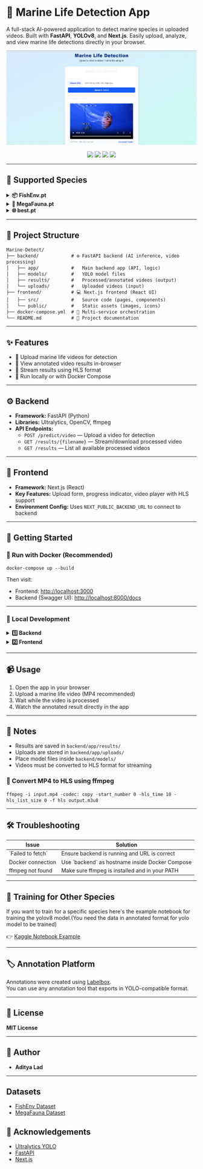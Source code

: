 # 🌊 Marine Life Detection App

A full-stack AI-powered application to detect marine species in uploaded videos. Built with **FastAPI**, **YOLOv8**, and **Next.js**. Easily upload, analyze, and view marine life detections directly in your browser.

![alt text](image.png)

<p align="center">
  <img src="https://img.shields.io/badge/FastAPI-005571?style=flat&logo=fastapi&logoColor=white" />
  <img src="https://img.shields.io/badge/Next.js-000000?style=flat&logo=nextdotjs&logoColor=white" />
  <img src="https://img.shields.io/badge/Docker-2496ED?style=flat&logo=docker&logoColor=white" />
  <img src="https://img.shields.io/badge/YOLOv8-Ultralytics-FF4088?style=flat&logo=python&logoColor=white" />
</p>

---
## 🐠 Supported Species

<details>
<summary><strong>📦 FishEnv.pt</strong></summary>

- fish  
- serranidae  
- urchin  
- scaridae  
- chaetodontidae  
- giant_clam  
- lutjanidae  
- muraenidae  
- sea_cucumber  
- haemulidae  
- lobster  
- crown_of_thorns  
- bolbometopon_muricatum  
- cheilinus_undulatus  
- cromileptes_altivelis  

</details>

<details>
<summary><strong>🐋 MegaFauna.pt</strong></summary>

- ray  
- shark  
- turtle  

</details>

<details>
<summary><strong>🌐 best.pt</strong></summary>

- jellyfish  

</details>

---

## 🧭 Project Structure
```
Marine-Detect/
├── backend/            # ⚙️ FastAPI backend (AI inference, video processing)
│   ├── app/            #   Main backend app (API, logic)
│   ├── models/         #   YOLO model files
│   ├── results/        #   Processed/annotated videos (output)
│   └── uploads/        #   Uploaded videos (input)
├── frontend/           # 💻 Next.js frontend (React UI)
│   ├── src/            #   Source code (pages, components)
│   └── public/         #   Static assets (images, icons)
├── docker-compose.yml  # 🐳 Multi-service orchestration
└── README.md           # 📄 Project documentation
```

---

## ✨ Features

- 🎥 Upload marine life videos for detection  
- 🐬 View annotated video results in-browser  
- 🔄 Stream results using HLS format  
- 🐳 Run locally or with Docker Compose  

---



## ⚙️ Backend

- **Framework:** FastAPI (Python)
- **Libraries:** Ultralytics, OpenCV, ffmpeg
- **API Endpoints:**
  - `POST /predict/video` — Upload a video for detection
  - `GET /results/{filename}` — Stream/download processed video
  - `GET /results` — List all available processed videos

---

## 🎯 Frontend

- **Framework:** Next.js (React)
- **Key Features:** Upload form, progress indicator, video player with HLS support
- **Environment Config:** Uses `NEXT_PUBLIC_BACKEND_URL` to connect to backend

---

## 🚀 Getting Started

### 🐳 Run with Docker (Recommended)

```
docker-compose up --build
```

Then visit:
- Frontend: [http://localhost:3000](http://localhost:3000)
- Backend (Swagger UI): [http://localhost:8000/docs](http://localhost:8000/docs)

---

### 🔧 Local Development

<details>
<summary><strong>1️⃣ Backend</strong></summary>

```
cd backend
python -m venv venv
source venv/bin/activate  # Windows: venv\Scripts\activate
pip install -r requirements.txt
```

Install ffmpeg:  
- Ubuntu: `sudo apt-get install ffmpeg`  
- Windows: [Download](https://ffmpeg.org/download.html) and add to PATH

Run FastAPI server:

```
uvicorn app.main:app --host 0.0.0.0 --port 8000
```

</details>

<details>
<summary><strong>2️⃣ Frontend</strong></summary>

```
cd frontend
npm install
```

Set backend URL for development:

```
# .env.local
NEXT_PUBLIC_BACKEND_URL=http://localhost:8000
```

Run Next.js dev server:

```
npm run dev
```

Access the frontend in your browser:  
[http://localhost:3000](http://localhost:3000)

</details>

---

## 📹 Usage

1. Open the app in your browser  
2. Upload a marine life video (MP4 recommended)  
3. Wait while the video is processed  
4. Watch the annotated result directly in the app  

---

## 📁 Notes

- Results are saved in `backend/app/results/`
- Uploads are stored in `backend/app/uploads/`
- Place model files inside `backend/models/`
- Videos must be converted to HLS format for streaming

### 🔄 Convert MP4 to HLS using ffmpeg

```
ffmpeg -i input.mp4 -codec: copy -start_number 0 -hls_time 10 -hls_list_size 0 -f hls output.m3u8
```

---

## 🛠️ Troubleshooting

| Issue                | Solution                                         |
|---------------------|--------------------------------------------------|
| \`Failed to fetch\`   | Ensure backend is running and URL is correct     |
| Docker connection   | Use \`backend\` as hostname inside Docker Compose |
| ffmpeg not found    | Make sure ffmpeg is installed and in your PATH   |

---

## 🧪 Training for Other Species

If you want to train for a specific species here's the example notebook for training the yolov8 model.(You need the data in annotated format for yolo model to be trained)

👉 [Kaggle Notebook Example](https://www.kaggle.com/code/adityalad1234/notebook5f94400af7)

---
## 🏷️ Annotation Platform

Annotations were created using [Labelbox](https://labelbox.com/).  
You can use any annotation tool that exports in YOLO-compatible format.

---

## 📜 License

**MIT License**

---

## 👤 Author

- **Aditya Lad**

---

## Datasets

- [FishEnv Dataset](https://stpubtenakanclyw.blob.core.windows.net/marine-detect/FishInv-dataset.zip?sv=2022-11-02&ss=bf&srt=co&sp=rltf&se=2099-12-31T18:55:46Z&st=2025-02-03T10:55:46Z&spr=https,http&sig=w%2FTQzrECsYsjtkBXNnnuFtn%2BC06PkjgLxDgRw%2FaUUKI%3D
)
- [MegaFauna Dataset](https://stpubtenakanclyw.blob.core.windows.net/marine-detect/MegaFauna-dataset.zip?sv=2022-11-02&ss=bf&srt=co&sp=rltf&se=2099-12-31T18:55:46Z&st=2025-02-03T10:55:46Z&spr=https,http&sig=w%2FTQzrECsYsjtkBXNnnuFtn%2BC06PkjgLxDgRw%2FaUUKI%3D)

## 🙏 Acknowledgements

- [Ultralytics YOLO](https://github.com/ultralytics/ultralytics)
- [FastAPI](https://fastapi.tiangolo.com/)
- [Next.js](https://nextjs.org/)

